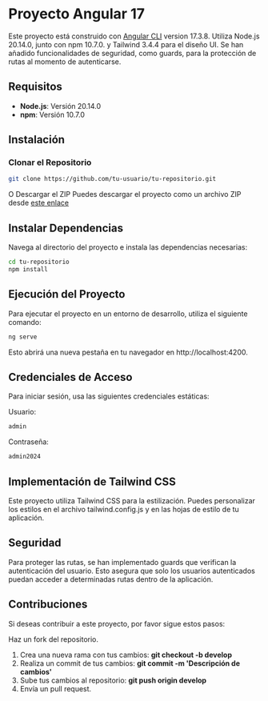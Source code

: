 # Proyecto Angular 17

Este proyecto está construido con [Angular CLI](https://github.com/angular/angular-cli) version 17.3.8. Utiliza Node.js 20.14.0, junto con npm 10.7.0. y Tailwind 3.4.4 para el diseño UI. Se han añadido funcionalidades de seguridad, como guards, para la protección de rutas al momento de autenticarse.

## Requisitos

- **Node.js**: Versión 20.14.0
- **npm**: Versión 10.7.0

## Instalación

### Clonar el Repositorio

```bash
git clone https://github.com/tu-usuario/tu-repositorio.git
```

O Descargar el ZIP
Puedes descargar el proyecto como un archivo ZIP desde [este enlace](https://github.com/mikemendozal/angular17-app/archive/refs/heads/develop.zip)

## Instalar Dependencias
Navega al directorio del proyecto e instala las dependencias necesarias:

```bash
cd tu-repositorio
npm install
```

## Ejecución del Proyecto
Para ejecutar el proyecto en un entorno de desarrollo, utiliza el siguiente comando:

```bash
ng serve
```

Esto abrirá una nueva pestaña en tu navegador en http://localhost:4200.

## Credenciales de Acceso
Para iniciar sesión, usa las siguientes credenciales estáticas:

Usuario:
```bash
admin
```

Contraseña: 
```bash  
admin2024
```

## Implementación de Tailwind CSS
Este proyecto utiliza Tailwind CSS para la estilización. Puedes personalizar los estilos en el archivo tailwind.config.js y en las hojas de estilo de tu aplicación.

## Seguridad
Para proteger las rutas, se han implementado guards que verifican la autenticación del usuario. Esto asegura que solo los usuarios autenticados puedan acceder a determinadas rutas dentro de la aplicación.

## Contribuciones
Si deseas contribuir a este proyecto, por favor sigue estos pasos:

Haz un fork del repositorio.
1. Crea una nueva rama con tus cambios: **git checkout -b develop**
2. Realiza un commit de tus cambios: **git commit -m 'Descripción de cambios'**
3. Sube tus cambios al repositorio: **git push origin develop**
4. Envía un pull request.
